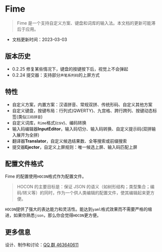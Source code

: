 # Fime

> Fime 是一个支持自定义方案、键盘和词库的输入法。本文档的更新可能滞后于应用。

- 文档更新时间：2023-03-03

## 版本历史

- 0.2.25 修复某些情况下，键盘的按键按下后，视觉上不会弹起
- 0.2.24 提交器：支持部分`声笔系列码`的上屏方式

## 特性

- 自定义方案，内置方案：汉语拼音、常规双拼、传统形码、自定义其他方案
- 自定义键盘，按键布局：行列式(QWERTY)、九宫格、跨行跨列、按键动态标签(类似`三码拼音`)
- 自定义词库，`Rime`格式(csv)、编码转换
- 输入码编辑器**InputEditor**，输入码切分、输入码转换、自定义提示码(双拼输入展开为全拼)
- 翻译器**Translator**，自定义候选结果数、全等搜索或前缀搜索
- 提交器**Ejector**，自定义上屏规则：唯一候选上屏、输入码匹配上屏

## 配置文件格式

Fime 的配置使用`HOCON`格式作为配置文件。

> HOCON 的主要目标是：保证 JSON 的语义（如树形结构；类型集合；编码/转义等）的同时，作为一个供人类编辑的配置文件，使其编辑起来更方便。

`HOCON`提供了强大的表达能力和灵活性。能达到`yaml`格式效果而不需要严格的缩进，如果你熟悉`json`，那么你会觉得`HOCON`更方便。

## 更多信息

设计、制作和讨论：[QQ 群 463640611](https://link.zhihu.com/?target=https%3A//jq.qq.com/%3F_wv%3D1027%26k%3DfvGrtynq)
